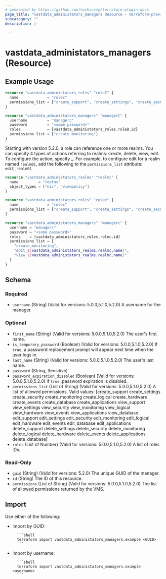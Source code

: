 ```yaml
---
# generated by https://github.com/hashicorp/terraform-plugin-docs
page_title: "vastdata_administators_managers Resource - terraform-provider-vastdata"
subcategory: ""
description: |-
  
---
```


# vastdata_administators_managers (Resource)



## Example Usage

```terraform
resource "vastdata_administators_roles" "roleC" {
  name             = "rolec"
  permissions_list = ["create_support", "create_settings", "create_security", "create_logical", "create_hardware"]
}

resource "vastdata_administators_managers" "managerC" {
  username         = "managerc"
  password         = "<some password>"
  roles            = [vastdata_administators_roles.roleB.id]
  permissions_list = ["create_monitoring"]
}
```

Starting with version 5.2.0, a role can reference one or more realms. You can specify 4 types of actions referring to realms: create, delete, view, edit. To configure the action, specify <action>_<realm name>.
For example, to configure edit for a realm named `realm01`, add the following to the `permissions_list` attribute: `edit_realm01`

```terraform
resource "vastdata_administators_realms" "realmc" {
  name         = "realmc"
  object_types = ["nic", "viewpolicy"]
}

resource "vastdata_administators_roles" "rolec" {
  name             = "rolec"
  permissions_list = ["create_support", "create_settings", "create_security", "create_logical", "create_hardware"]
}

resource "vastdata_administators_managers" "managerc" {
  username = "managerc"
  password = "<some password>"
  roles    = [vastdata_administators_roles.rolec.id]
  permissions_list = [
    "create_monitoring",
    "edit_${vastdata_administators_realms.realmc.name}",
    "view_${vastdata_administators_realms.realmc.name}"
  ]
}
```

<!-- schema generated by tfplugindocs -->
## Schema

### Required

- `username` (String) (Valid for versions: 5.0.0,5.1.0,5.2.0) A username for the manager.

### Optional

- `first_name` (String) (Valid for versions: 5.0.0,5.1.0,5.2.0) The user's first name.
- `is_temporary_password` (Boolean) (Valid for versions: 5.0.0,5.1.0,5.2.0) If `true`, a password replacement prompt will appear next time when the user logs in.
- `last_name` (String) (Valid for versions: 5.0.0,5.1.0,5.2.0) The user's last name.
- `password` (String, Sensitive)
- `password_expiration_disabled` (Boolean) (Valid for versions: 5.0.0,5.1.0,5.2.0) If `true`, password expiration is disabled.
- `permissions_list` (List of String) (Valid for versions: 5.0.0,5.1.0,5.2.0) A list of allowed permissions. Valid values: [create_support create_settings create_security create_monitoring create_logical create_hardware create_events create_database create_applications view_support view_settings view_security view_monitoring view_logical view_hardware view_events view_applications view_database edit_support edit_settings edit_security edit_monitoring edit_logical edit_hardware edit_events edit_database edit_applications delete_support delete_settings delete_security delete_monitoring delete_logical delete_hardware delete_events delete_applications delete_database]
- `roles` (List of Number) (Valid for versions: 5.0.0,5.1.0,5.2.0) A list of roles IDs.

### Read-Only

- `guid` (String) (Valid for versions: 5.2.0) The unique GUID of the manager.
- `id` (String) The ID of this resource.
- `permissions` (List of String) (Valid for versions: 5.0.0,5.1.0,5.2.0) The list of allowed permissions returned by the VMS.

## Import

Use either of the following:
- Import by GUID:

        ```shell
        terraform import vastdata_administators_managers.example <GUID>
        ```
- Import by username:

        ```shell
        terraform import vastdata_administators_managers.example <username>
        ```
